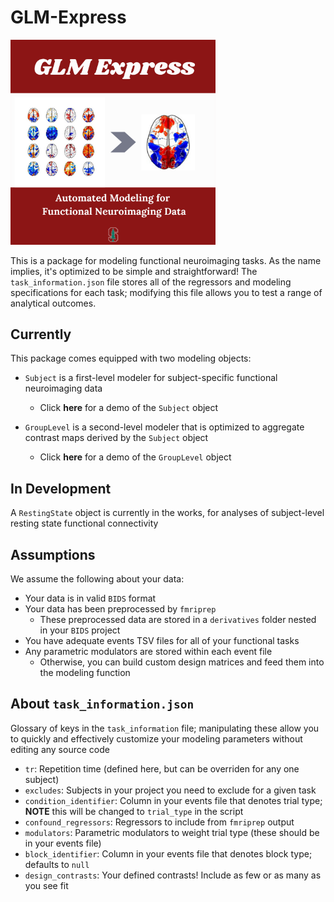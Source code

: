 # GLM-Express

<img src="./img/GLM_Express_cardinal.png" width=65%>

This is a package for modeling functional neuroimaging tasks. As the name implies, it's optimized to be simple and straightforward! The `task_information.json` file stores all of the regressors and modeling specifications for each task; modifying this file allows you to test a range of analytical outcomes.

## Currently

This package comes equipped with two modeling objects:

* `Subject` is a first-level modeler for subject-specific functional neuroimaging data
  
  * Click **here** for a demo of the `Subject` object

* `GroupLevel` is a second-level modeler that is optimized to aggregate contrast maps derived by the `Subject` object

  * Click **here** for a demo of the `GroupLevel` object

## In Development

A `RestingState` object is currently in the works, for analyses of subject-level resting state functional connectivity


## Assumptions

We assume the following about your data:

* Your data is in valid `BIDS` format     <br> 
* Your data has been preprocessed by `fmriprep` 
  * These preprocessed data are stored in a `derivatives` folder nested in your `BIDS` project <br>
* You have adequate events TSV files for all of your functional tasks <br>
* Any parametric modulators are stored within each event file <br>
  * Otherwise, you can build custom design matrices and feed them into the modeling function


## About `task_information.json`

Glossary of keys in the `task_information` file; manipulating these allow you to quickly and effectively customize your modeling parameters without editing any source code

* `tr`: Repetition time (defined here, but can be overriden for any one subject)
* `excludes`: Subjects in your project you need to exclude for a given task
* `condition_identifier`: Column in your events file that denotes trial type; **NOTE** this will be changed to `trial_type` in the script
* `confound_regressors`: Regressors to include from `fmriprep` output
* `modulators`: Parametric modulators to weight trial type (these should be in your events file)
* `block_identifier`: Column in your events file that denotes block type; defaults to `null`
* `design_contrasts`: Your defined contrasts! Include as few or as many as you see fit